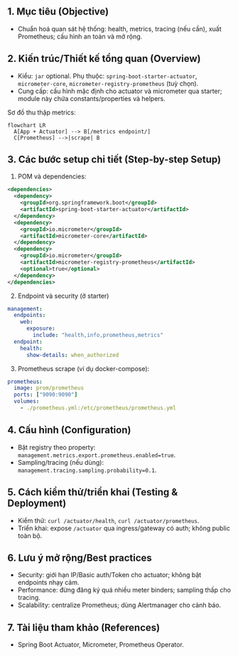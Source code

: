 ## 1. Mục tiêu (Objective)

- Chuẩn hoá quan sát hệ thống: health, metrics, tracing (nếu cần), xuất Prometheus; cấu hình an toàn và mở rộng.

## 2. Kiến trúc/Thiết kế tổng quan (Overview)

- Kiểu: `jar` optional. Phụ thuộc: `spring-boot-starter-actuator`, `micrometer-core`, `micrometer-registry-prometheus` (tuỳ chọn).
- Cung cấp: cấu hình mặc định cho actuator và micrometer qua starter; module này chứa constants/properties và helpers.

Sơ đồ thu thập metrics:

```mermaid
flowchart LR
  A[App + Actuator] --> B[/metrics endpoint/]
  C[Prometheus] -->|scrape| B
```

## 3. Các bước setup chi tiết (Step-by-step Setup)

1) POM và dependencies:

```xml
<dependencies>
  <dependency>
    <groupId>org.springframework.boot</groupId>
    <artifactId>spring-boot-starter-actuator</artifactId>
  </dependency>
  <dependency>
    <groupId>io.micrometer</groupId>
    <artifactId>micrometer-core</artifactId>
  </dependency>
  <dependency>
    <groupId>io.micrometer</groupId>
    <artifactId>micrometer-registry-prometheus</artifactId>
    <optional>true</optional>
  </dependency>
</dependencies>
```

2) Endpoint và security (ở starter)

```yaml
management:
  endpoints:
    web:
      exposure:
        include: "health,info,prometheus,metrics"
  endpoint:
    health:
      show-details: when_authorized
```

3) Prometheus scrape (ví dụ docker-compose):

```yaml
prometheus:
  image: prom/prometheus
  ports: ["9090:9090"]
  volumes:
    - ./prometheus.yml:/etc/prometheus/prometheus.yml
```

## 4. Cấu hình (Configuration)

- Bật registry theo property: `management.metrics.export.prometheus.enabled=true`.
- Sampling/tracing (nếu dùng): `management.tracing.sampling.probability=0.1`.

## 5. Cách kiểm thử/triển khai (Testing & Deployment)

- Kiểm thử: `curl /actuator/health`, `curl /actuator/prometheus`.
- Triển khai: expose `/actuator` qua ingress/gateway có auth; không public toàn bộ.

## 6. Lưu ý mở rộng/Best practices

- Security: giới hạn IP/Basic auth/Token cho actuator; không bật endpoints nhạy cảm.
- Performance: đừng đăng ký quá nhiều meter binders; sampling thấp cho tracing.
- Scalability: centralize Prometheus; dùng Alertmanager cho cảnh báo.

## 7. Tài liệu tham khảo (References)

- Spring Boot Actuator, Micrometer, Prometheus Operator.

